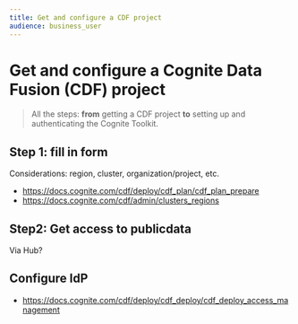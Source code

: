 ```yaml
---
title: Get and configure a CDF project
audience: business_user
---
```


# Get and configure a Cognite Data Fusion (CDF) project

> All the steps: **from** getting a CDF project **to** setting up and authenticating the Cognite Toolkit.

## Step 1: fill in form

Considerations: region, cluster, organization/project, etc.

- <https://docs.cognite.com/cdf/deploy/cdf_plan/cdf_plan_prepare>
- <https://docs.cognite.com/cdf/admin/clusters_regions>

## Step2: Get access to publicdata

Via Hub?

## Configure IdP

- <https://docs.cognite.com/cdf/deploy/cdf_deploy/cdf_deploy_access_management>
